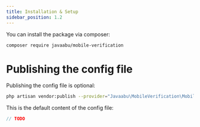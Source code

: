```yaml
---
title: Installation & Setup
sidebar_position: 1.2
---
```


You can install the package via composer:

```bash
composer require javaabu/mobile-verification
```

# Publishing the config file

Publishing the config file is optional:

```bash
php artisan vendor:publish --provider="Javaabu\MobileVerification\MobileVerificationServiceProvider" --tag="mobile-verification-config"
```

This is the default content of the config file:

```php
// TODO
```
